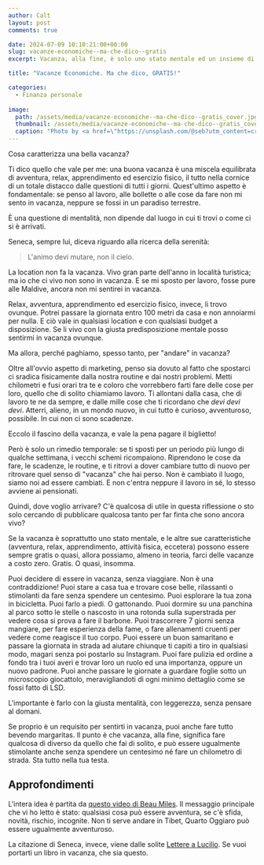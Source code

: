 ```yaml
---
author: Calt
layout: post
comments: true

date: 2024-07-09 10:10:21:00+00:00  
slug: vacanze-economiche--ma-che-dico--gratis
excerpt: Vacanza, alla fine, è solo uno stato mentale ed un insieme di attività.

title: "Vacanze Economiche. Ma che dico, GRATIS!"

categories:
  - Finanza personale
  
image:
  path: /assets/media/vacanze-economiche--ma-che-dico--gratis_cover.jpg
  thumbnail: /assets/media/vacanze-economiche--ma-che-dico--gratis_cover.jpg
  caption: "Photo by <a href=\"https://unsplash.com/@seb?utm_content=creditCopyText&utm_medium=referral&utm_source=unsplash\">Sébastien Jermer</a>"
---
```


Cosa caratterizza una bella vacanza?

Ti dico quello che vale per me: una buona vacanza è una miscela equilibrata di avventura, relax, apprendimento ed esercizio fisico, il tutto nella cornice di un totale distacco dalle questioni di tutti i giorni. Quest'ultimo aspetto è fondamentale: se penso al lavoro, alle bollette o alle cose da fare non mi sento in vacanza, neppure se fossi in un paradiso terrestre. 

È una questione di mentalità, non dipende dal luogo in cui ti trovi o come ci si è arrivati.

Seneca, sempre lui, diceva riguardo alla ricerca della serenità:

> L'animo devi mutare, non il cielo.

La location non fa la vacanza. Vivo gran parte dell'anno in località turistica; ma io che ci vivo non sono in vacanza. E se mi sposto per lavoro, fosse pure alle Maldive, ancora non mi sentirei in vacanza.

Relax, avventura, apprendimento ed esercizio fisico, invece, li trovo ovunque. Potrei passare la giornata entro 100 metri da casa e non annoiarmi per nulla. E ciò vale in qualsiasi location e con qualsiasi budget a disposizione. Se li vivo con la giusta predisposizione mentale posso sentirmi in vacanza ovunque.

Ma allora, perché paghiamo, spesso tanto, per "andare" in vacanza?

Oltre all'ovvio aspetto di marketing, penso sia dovuto al fatto che spostarci ci sradica fisicamente dalla nostra routine e dai nostri problemi. Metti chilometri e fusi orari tra te e coloro che vorrebbero farti fare delle cose per loro, quello che di solito chiamiamo lavoro. Ti allontani dalla casa, che di lavoro te ne da sempre, e dalle mille cose che ti ricordano che *devi devi devi*. Atterri, alieno, in un mondo nuovo, in cui tutto è curioso, avventuroso, possibile. In cui non ci sono scadenze.

Eccolo il fascino della vacanza, e vale la pena pagare il biglietto!

Però è solo un rimedio temporale: se ti sposti per un periodo più lungo di qualche settimana, i vecchi schemi ricompaiono. Riprendono le cose da fare, le scadenze, le routine, e ti ritrovi a dover cambiare tutto di nuovo per ritrovare quel senso di "vacanza" che hai perso. Non è cambiato il luogo, siamo noi ad essere cambiati. E non c'entra neppure il lavoro in sé, lo stesso avviene ai pensionati.

Quindi, dove voglio arrivare? C'è qualcosa di utile in questa riflessione o sto solo cercando di pubblicare qualcosa tanto per far finta che sono ancora vivo?

Se la vacanza è soprattutto uno stato mentale, e le altre sue caratteristiche (avventura, relax, apprendimento, attività fisica, eccetera) possono essere sempre gratis o quasi, allora possiamo, almeno in teoria, farci delle vacanze a costo zero. Gratis. O quasi, insomma.

Puoi decidere di essere in vacanza, senza viaggiare. Non è una contraddizione! Puoi stare a casa tua e trovare cose belle, rilassanti o stimolanti da fare senza spendere un centesimo. Puoi esplorare la tua zona in bicicletta. Puoi farlo a piedi. O gattonando. Puoi dormire su una panchina al parco sotto le stelle o nascosto in una rotonda sulla superstrada per vedere cosa si prova a fare il barbone. Puoi trascorrere 7 giorni senza mangiare, per fare esperienza della fame, o fare allenamenti cruenti per vedere come reagisce il tuo corpo. Puoi essere un buon samaritano e passare la giornata in strada ad aiutare chiunque ti capiti a tiro in qualsiasi modo, magari senza poi postarlo su Instagram. Puoi fare pulizia ed ordine a fondo tra i tuoi averi e trovar loro un ruolo ed una importanza, oppure un nuovo padrone. Puoi anche passare le giornate a guardare foglie sotto un microscopio giocattolo, meravigliandoti di ogni minimo dettaglio come se fossi fatto di LSD.

L'importante è farlo con la giusta mentalità, con leggerezza, senza pensare al domani.

Se proprio è un requisito per sentirti in vacanza, puoi anche fare tutto bevendo margaritas. Il punto è che vacanza, alla fine, significa fare qualcosa di diverso da quello che fai di solito, e può essere ugualmente stimolante anche senza spendere un centesimo né fare un chilometro di strada. Sta tutto nella tua testa. 

## Approfondimenti

L'intera idea è partita da [questo video di Beau Miles](https://www.youtube.com/watch?v=Cvp5HzqMZok&t=97s). Il messaggio principale che vi ho letto è stato: qualsiasi cosa può essere avventura, se c'è sfida, novità, rischio, incognite. Non ti serve andare in Tibet, Quarto Oggiaro può essere ugualmente avventuroso.

La citazione di Seneca, invece, viene dalle solite [Lettere a Lucilio](https://amzn.to/3nqoSmu). Se vuoi portarti un libro in vacanza, che sia questo. 

